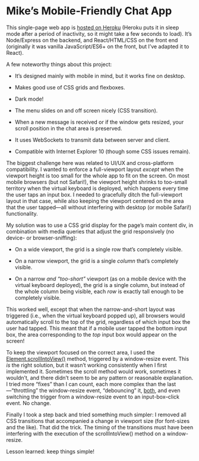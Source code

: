 # Mike’s Mobile-Friendly Chat App

This single-page web app is [hosted on Heroku](https://mikes-chat-app.herokuapp.com) (Heroku puts it in sleep mode after a period of inactivity, so it might take a few seconds to load). It’s Node/Express on the backend, and React/HTML/CSS on the front end (originally it was vanilla JavaScript/ES6+ on the front, but I’ve adapted it to React).

A few noteworthy things about this project:

* It’s designed mainly with mobile in mind, but it works fine on desktop.

* Makes good use of CSS grids and flexboxes.

* Dark mode!

* The menu slides on and off screen nicely (CSS transition).

* When a new message is received or if the window gets resized, your scroll position in the chat area is preserved.

* It uses WebSockets to transmit data between server and client.

* Compatible with Internet Explorer 10 (though some CSS issues remain).

The biggest challenge here was related to UI/UX and cross-platform compatibility. I wanted to enforce a full-viewport layout *except* when the viewport height is too small for the whole app to fit on the screen. On most mobile browsers (but not Safari!), the viewport height shrinks to too-small territory when the virtual keyboard is deployed, which happens every time the user taps an input box. I needed to gracefully ditch the full-viewport layout in that case, while also keeping the viewport centered on the area that the user tapped&mdash;all without interfering with desktop (or mobile Safari!) functionality.

My solution was to use a CSS grid display for the page’s main content div, in combination with media queries that adjust the grid responsively (no device- or browser-sniffing):

* On a wide viewport, the grid is a single row that’s completely visible.

* On a narrow viewport, the grid is a single *column* that’s completely visible.

* On a narrow *and “too-short”* viewport (as on a mobile device with the virtual keyboard deployed), the grid is a single column, but instead of the whole column being visible, each *row* is exactly tall enough to be completely visible.

This worked well, except that when the narrow-and-short layout was triggered (i.e., when the virtual keyboard popped up), all browsers would automatically scroll to the top of the grid, regardless of which input box the user had tapped. This meant that if a mobile user tapped the bottom input box, the area corresponding to the *top* input box would appear on the screen!

To keep the viewport focused on the correct area, I used the [Element.scrollIntoView()](https://developer.mozilla.org/en-US/docs/Web/API/Element/scrollIntoView) method, triggered by a window-resize event. This *is* the right solution, but it wasn’t working consistently when I first implemented it. Sometimes the scroll method would work, sometimes it wouldn’t, and there didn’t seem to be any pattern or reasonable explanation. I tried more “fixes” than I can count, each more complex than the last&mdash;“throttling” the window-resize event, “debouncing” it, [both](https://css-tricks.com/the-difference-between-throttling-and-debouncing/), and even switching the trigger from a window-resize event to an input-box&ndash;click event. No change.

Finally I took a step back and tried something much simpler: I removed all CSS transitions that accompanied a change in viewport size (for font-sizes and the like). That did the trick. The timing of the transitions must have been interfering with the execution of the scrollIntoView() method on a window-resize.

Lesson learned: keep things simple!